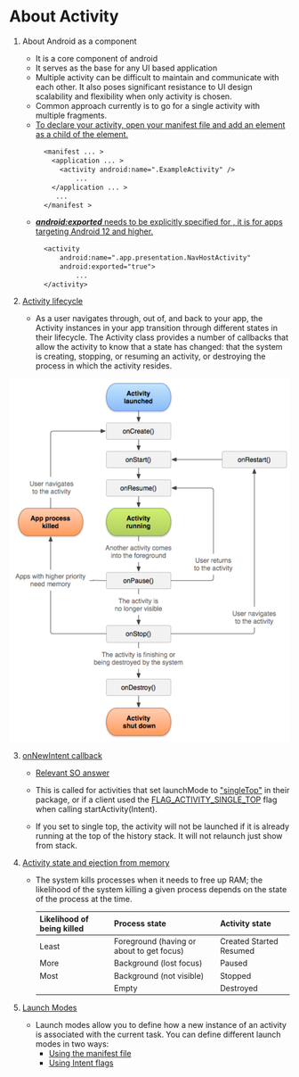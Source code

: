 # About Activity

1. About Android as a component
   * It is a core component of android
   * It serves as the base for any UI based application
   * Multiple activity can be difficult to maintain and communicate with each other. It also poses significant resistance to UI design scalability and flexibility when only activity is chosen.
   * Common approach currently is to go for a single activity with multiple fragments.
   * [To declare your activity, open your manifest file and add an <activity> element as a child of the <application> element.](https://developer.android.com/guide/components/activities/intro-activities#da)
     ```
       <manifest ... >
         <application ... >
           <activity android:name=".ExampleActivity" />
               ...
         </application ... >
          ...
       </manifest >
       ```
   * [***android:exported*** needs to be explicitly specified for <activity>, it is for apps targeting Android 12 and higher.](https://stackoverflow.com/questions/68554294/androidexported-needs-to-be-explicitly-specified-for-activity-apps-targeting)
     ```
       <activity
           android:name=".app.presentation.NavHostActivity"
           android:exported="true">
               ...
       </activity>
     ```

2. [Activity lifecycle](https://developer.android.com/guide/components/activities/activity-lifecycle)

    - As a user navigates through, out of, and back to your app, the Activity instances in your app transition through different states in their lifecycle. The Activity class provides a number of callbacks that allow the activity to know that a state has changed: that the system is creating, stopping, or resuming an activity, or destroying the process in which the activity resides.

![](./res/activity_lifecycle.png "Activity lifecycle")

3. [onNewIntent callback](https://developer.android.com/reference/android/app/Activity?hl=en#onNewIntent(android.content.Intent))
    * [Relevant SO answer](https://stackoverflow.com/a/8357327/2694480)
    * This is called for activities that set launchMode to ["singleTop"](https://developer.android.com/guide/topics/manifest/activity-element#lmode) in their package, or if a client used the [FLAG_ACTIVITY_SINGLE_TOP](https://developer.android.com/reference/android/content/Intent#FLAG_ACTIVITY_SINGLE_TOP) flag when calling startActivity(Intent).

    * If you set to single top, the activity will not be launched if it is already running at the top of the history stack. It will not relaunch just show from stack.

5. [Activity state and ejection from memory](https://developer.android.com/guide/components/activities/activity-lifecycle#asem)

   * The system kills processes when it needs to free up RAM; the likelihood of the system killing a given process depends on the state of the process at the time.

       |Likelihood of being killed|Process state|Activity state|
       |--------------------------|-------------|--------------|
       |Least 	|Foreground (having or about to get focus) 	|Created Started Resumed|
       |More|Background (lost focus)|Paused|
       |Most|Background (not visible)|Stopped|
       | |Empty|Destroyed|

6. [Launch Modes](https://developer.android.com/guide/components/activities/tasks-and-back-stack?hl=en#TaskLaunchModes)
   * Launch modes allow you to define how a new instance of an activity is associated with the current task. You can define different launch modes in two ways:
     * [Using the manifest file](https://developer.android.com/guide/components/activities/tasks-and-back-stack?hl=en#ManifestForTasks)
     * [Using Intent flags](https://developer.android.com/guide/components/activities/tasks-and-back-stack?hl=en#IntentFlagsForTasks)